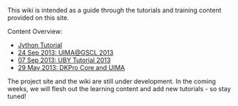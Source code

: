 This wiki is intended as a guide through the tutorials and training content provided on this site.

Content Overview:
  * [Jython Tutorial](Jython_Tutorial.md)
  * [24 Sep 2013: UIMA@GSCL 2013](GSCL2013.md)
  * [07 Sep 2013: UBY Tutorial 2013](UbyTutorial2013.md)
  * [29 May 2013: DKPro Core and UIMA](DKProIntroduction20130529.md)

The project site and the wiki are still under development. In the coming weeks, we will flesh out the learning content and add new tutorials - so stay tuned!